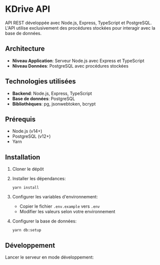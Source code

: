 # KDrive API

API REST développée avec Node.js, Express, TypeScript et PostgreSQL. L'API utilise exclusivement des procédures stockées pour interagir avec la base de données.

## Architecture

- **Niveau Application**: Serveur Node.js avec Express et TypeScript
- **Niveau Données**: PostgreSQL avec procédures stockées

## Technologies utilisées

- **Backend**: Node.js, Express, TypeScript
- **Base de données**: PostgreSQL
- **Bibliothèques**: pg, jsonwebtoken, bcrypt

## Prérequis

- Node.js (v14+)
- PostgreSQL (v12+)
- Yarn

## Installation

1. Cloner le dépôt
2. Installer les dépendances:
   ```
   yarn install
   ```
3. Configurer les variables d'environnement:
   - Copier le fichier `.env.example` vers `.env`
   - Modifier les valeurs selon votre environnement

4. Configurer la base de données:
   ```
   yarn db:setup
   ```

## Développement

Lancer le serveur en mode développement:
